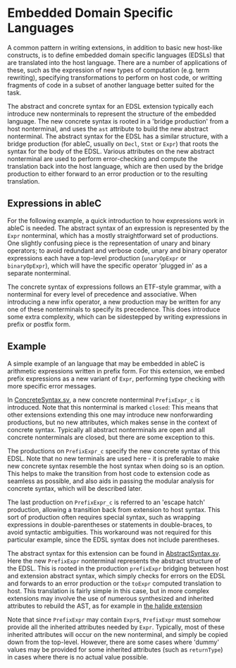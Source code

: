 # Embedded Domain Specific Languages
A common pattern in writing extensions, in addition to basic new host-like constructs, is to define embedded domain specific languages (EDSLs) that are translated into the host language.  There are a number of applications of these, such as the expression of new types of computation (e.g. term rewriting), specifying transformations to perform on host code, or writting fragments of code in a subset of another language better suited for the task.  

The abstract and concrete syntax for an EDSL extension typically each introduce new nonterminals to represent the structure of the embedded language.  The new concrete syntax is rooted in a 'bridge production' from a host nonterminal, and uses the `ast` attribute to build the new abstract nonterminal.  The abstract syntax for the EDSL has a similar structure, with a bridge production (for ableC, usually on `Decl`, `Stmt` or `Expr`) that roots the syntax for the body of the EDSL.  Various attributes on the new abstract nonterminal are used to perform error-checking and compute the translation back into the host language, which are then used by the bridge production to either forward to an error production or to the resulting translation.  

## Expressions in ableC
For the following example, a quick introduction to how expressions work in ableC is needed.  The abstract syntax of an expression is represented by the `Expr` nonterminal, which has a mostly straightforward set of productions.  One slightly confusing piece is the representation of unary and binary operators; to avoid redundant and verbose code, unary and binary operator expressions each have a top-level production (`unaryOpExpr` or `binaryOpExpr`), which will have the specific operator 'plugged in' as a separate nonterminal.  

The concrete syntax of expressions follows an ETF-style grammar, with a nonterminal for every level of precedence and associative.  When introducing a new infix operator, a new production may be written for any one of these nonterminals to specify its precedence.  This does introduce some extra complexity, which can be sidestepped by writing expressions in prefix or postfix form.  

## Example
A simple example of an language that may be embedded in ableC is arithmetic expressions written in prefix form.  For this extension, we embed prefix expressions as a new variant of `Expr`, performing type checking with more specific error messages.  

In [ConcreteSyntax.sv](edu.umn.cs.melt.tutorials.ableC.prefixExpr/concretesyntax/ConcreteSyntax.sv), a new concrete nonterminal `PrefixExpr_c` is introduced.  Note that this nonterminal is marked `closed`: This means that other extensions extending this one may introduce new nonforwarding productions, but no new attributes, which makes sense in the context of concrete syntax.  Typically all abstract nonterminals are open and all concrete nonterminals are closed, but there are some exception to this.  

The productions on `PrefixExpr_c` specify the new concrete syntax of this EDSL.  Note that no new terminals are used here - it is preferable to make new concrete syntax resemble the host syntax when doing so is an option.  This helps to make the transition from host code to extension code as seamless as possible, and also aids in passing the modular analysis for concrete syntax, which will be described later.  

The last production on `PrefixExpr_c` is referred to an 'escape hatch' production, allowing a transition back from extension to host syntax.  This sort of production often requires special syntax, such as wrapping expressions in double-parentheses or statements in double-braces, to avoid syntactic ambiguities.  This workaround was not required for this particular example, since the EDSL syntax does not include parentheses.  

The abstract syntax for this extension can be found in [AbstractSyntax.sv](edu.umn.cs.melt.tutorials.ableC.prefixExpr/abstractsyntax/AbstractSyntax.sv).  Here the new `PrefixExpr` nonterminal represents the abstract structure of the EDSL.  This is rooted in the production `prefixExpr` bridging between host and extension abstract syntax, which simply checks for errors on the EDSL and forwards to an error production or the `toExpr` computed translation to host.  This translation is fairly simple in this case, but in more complex extensions may involve the use of numerous synthesized and inherited attributes to rebuild the AST, as for example in [the halide extension](https://github.umn.edu/melt/ableC-halide)

Note that since `PrefixExpr` may contain `Expr`s, `PrefixExpr` must somehow provide all the inherited attributes needed by `Expr`.  Typically, most of these inherited attributes will occur on the new nonterminal, and simply be copied down from the top-level.  However, there are some cases where 'dummy' values may be provided for some inherited attributes (such as `returnType`) in cases where there is no actual value possible.  
